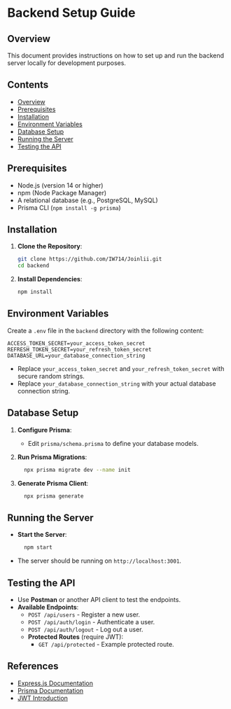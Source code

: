 # Backend Setup Guide

## Overview

This document provides instructions on how to set up and run the backend server locally for development purposes.

## Contents

- [Overview](#overview)
- [Prerequisites](#prerequisites)
- [Installation](#installation)
- [Environment Variables](#environment-variables)
- [Database Setup](#database-setup)
- [Running the Server](#running-the-server)
- [Testing the API](#testing-the-api)

## Prerequisites

- Node.js (version 14 or higher)
- npm (Node Package Manager)
- A relational database (e.g., PostgreSQL, MySQL)
- Prisma CLI (`npm install -g prisma`)

## Installation

1. **Clone the Repository**:
   ```bash
   git clone https://github.com/IW714/Joinlii.git
   cd backend
   ```

2. **Install Dependencies**:
   ```bash
   npm install
   ```

## Environment Variables

Create a `.env` file in the `backend` directory with the following content:

    ACCESS_TOKEN_SECRET=your_access_token_secret
    REFRESH_TOKEN_SECRET=your_refresh_token_secret
    DATABASE_URL=your_database_connection_string

- Replace `your_access_token_secret` and `your_refresh_token_secret` with secure random strings.
- Replace `your_database_connection_string` with your actual database connection string.

## Database Setup

1. **Configure Prisma**:

   - Edit `prisma/schema.prisma` to define your database models.

2. **Run Prisma Migrations**:
    ```bash
      npx prisma migrate dev --name init
    ```

3. **Generate Prisma Client**:
    ```bash
      npx prisma generate
    ```

## Running the Server

- **Start the Server**:
    ```bash
      npm start
    ```

- The server should be running on `http://localhost:3001`.

## Testing the API

- Use **Postman** or another API client to test the endpoints.
- **Available Endpoints**:
  - `POST /api/users` - Register a new user.
  - `POST /api/auth/login` - Authenticate a user.
  - `POST /api/auth/logout` - Log out a user.
  - **Protected Routes** (require JWT):
    - `GET /api/protected` - Example protected route.

## References

- [Express.js Documentation](https://expressjs.com/)
- [Prisma Documentation](https://www.prisma.io/docs/)
- [JWT Introduction](https://jwt.io/introduction/)
